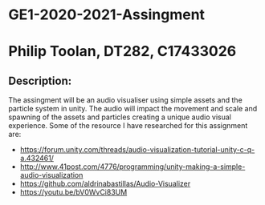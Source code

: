# GE1-2020-2021-Assingment
 
# Philip Toolan, DT282, C17433026

## Description:
The assingment will be an audio visualiser using simple assets and the particle system in unity. The audio will impact the movement and scale and spawning of the assets and particles creating a unique audio visual experience.
Some of the resource I have researched for this assignment are:
- https://forum.unity.com/threads/audio-visualization-tutorial-unity-c-q-a.432461/
- http://www.41post.com/4776/programming/unity-making-a-simple-audio-visualization
- https://github.com/aldrinabastillas/Audio-Visualizer
- https://youtu.be/bV0WvCi83UM
